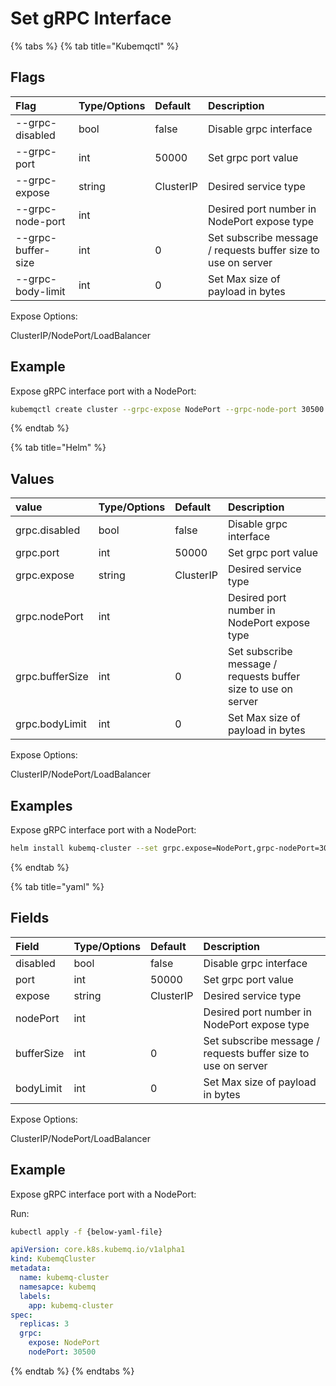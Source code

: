 # Set gRPC Interface

{% tabs %}
{% tab title="Kubemqctl" %}
## Flags

| Flag | Type/Options | Default | Description |
| :--- | :--- | :--- | :--- |
| --grpc-disabled | bool | false | Disable grpc interface |
| --grpc-port | int | 50000 | Set grpc port value |
| --grpc-expose | string | ClusterIP | Desired service type |
| --grpc-node-port | int |  | Desired port number in NodePort expose type |
| --grpc-buffer-size | int | 0 | Set subscribe message / requests buffer size to use on server |
| --grpc-body-limit | int | 0 | Set Max size of payload in bytes |

Expose Options:

ClusterIP/NodePort/LoadBalancer

## Example

Expose gRPC interface port with a NodePort:

```bash
kubemqctl create cluster --grpc-expose NodePort --grpc-node-port 30500
```
{% endtab %}

{% tab title="Helm" %}
## Values

| value | Type/Options | Default | Description |
| :--- | :--- | :--- | :--- |
| grpc.disabled | bool | false | Disable grpc interface |
| grpc.port | int | 50000 | Set grpc port value |
| grpc.expose | string | ClusterIP | Desired service type |
| grpc.nodePort | int |  | Desired port number in NodePort expose type |
| grpc.bufferSize | int | 0 | Set subscribe message / requests buffer size to use on server |
| grpc.bodyLimit | int | 0 | Set Max size of payload in bytes |

Expose Options:

ClusterIP/NodePort/LoadBalancer

## Examples

Expose gRPC interface port with a NodePort:

```bash
helm install kubemq-cluster --set grpc.expose=NodePort,grpc-nodePort=30500  -n kubemq kubemq-charts/kubemq
```
{% endtab %}

{% tab title="yaml" %}
## Fields

| Field | Type/Options | Default | Description |
| :--- | :--- | :--- | :--- |
| disabled | bool | false | Disable grpc interface |
| port | int | 50000 | Set grpc port value |
| expose | string | ClusterIP | Desired service type |
| nodePort | int |  | Desired port number in NodePort expose type |
| bufferSize | int | 0 | Set subscribe message / requests buffer size to use on server |
| bodyLimit | int | 0 | Set Max size of payload in bytes |

Expose Options:

ClusterIP/NodePort/LoadBalancer

## Example

Expose gRPC interface port with a NodePort:

Run:

```bash
kubectl apply -f {below-yaml-file}
```

```yaml
apiVersion: core.k8s.kubemq.io/v1alpha1
kind: KubemqCluster
metadata:
  name: kubemq-cluster
  namesapce: kubemq
  labels:
    app: kubemq-cluster
spec:
  replicas: 3
  grpc:
    expose: NodePort
    nodePort: 30500
```
{% endtab %}
{% endtabs %}

